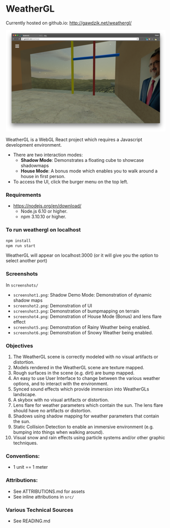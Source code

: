 # WeatherGL

Currently hosted on github.io: http://gawdzik.net/weathergl/

![Header Image](/screenshots/main.png?raw=true)

WeatherGL is a WebGL React project which requires a Javascript development environment.
 - There are two interaction modes:
   - **Shadow Mode**: Demonstrates a floating cube to showcase shadowmaps
   - **House Mode**: A bonus mode which enables you to walk around a house in first person.
 - To access the UI, click the burger menu on the top left.

### Requirements
 - https://nodejs.org/en/download/
   - Node.js 6.10 or higher.
   - npm 3.10.10 or higher.

### To run weathergl on localhost

```
npm install
npm run start
```

WeatherGL will appear on localhost:3000 (or it will give you the option to select another port)

### Screenshots

In `screenshots/`
 - `screenshot1.png`: Shadow Demo Mode: Demonstration of dynamic shadow maps
 - `screenshot2.png`: Demonstration of UI
 - `screenshot3.png`: Demonstration of bumpmapping on terrain
 - `screenshot4.png`: Demonstration of House Mode (Bonus) and lens flare effect
 - `screenshot5.png`: Demonstration of Rainy Weather being enabled.
 - `screenshot6.png`: Demonstration of Snowy Weather being enabled.

### Objectives

1. The WeatherGL scene is correctly modeled with no visual artifacts or distortion.
2. Models rendered in the WeatherGL scene are texture mapped.
3. Rough surfaces in the scene (e.g. dirt) are bump mapped.
4. An easy to use User Interface to change between the various weather options, and to interact with the environment.
5. Synced sound effects which provide immersion into WeatherGLs landscape.
6. A skybox with no visual artifacts or distortion.
7. Lens flare for weather parameters which contain the sun. The lens flare should have no artifacts or distortion.
8. Shadows using shadow mapping for weather parameters that contain the sun.
9. Static Collision Detection to enable an immersive environment (e.g. bumping into things when walking around).
10. Visual snow and rain effects using particle systems and/or other graphic techniques.

### Conventions:
 - 1 unit == 1 meter

### Attributions:
 - See ATTRIBUTIONS.md for assets
 - See inline attributions in `src/`

### Various Technical Sources
 - See READING.md
